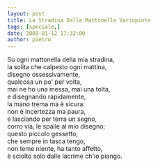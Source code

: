 ```yaml
---
layout: post
title: La Stradina Dalle Mattonelle Variopinte
tags: [speciale,]
date: 2009-01-12 17:32:00
author: pietro
---
```

Su ogni mattonella della mia stradina,<br/>la solita che calpesto ogni mattina,<br/>disegno ossessivamente,<br/>qualcosa un po' per volta,<br/>mai ne ho una messa, mai una tolta,<br/>e disegnando rapidamente,<br/>la mano trema ma è sicura:<br/>non è incertezza ma paura,<br/>e lasciando per terra un segno,<br/>corro via, le spalle al mio disegno;<br/>questo piccolo gessetto,<br/>che sempre in tasca tengo,<br/>non teme niente, ha tanto affetto,<br/>è sciolto solo dalle lacrime ch'io piango.
